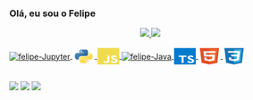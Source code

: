 ### Olá, eu sou o Felipe

<div align="center">
  <a href="https://github.com/felipesbreve">
  <img height="180em" src="https://github-readme-stats.vercel.app/api?username=felipesbreve&show_icons=true&theme=dracula&include_all_commits=true&count_private=true"/>
  <img height="180em" src="https://github-readme-stats.vercel.app/api/top-langs/?username=felipesbreve&layout=compact&langs_count=7&theme=dracula"/>
</div>

<div style="display: inline_block"><br>
  <img align="center" alt="felipe-Jupyter "height="30" width="40" src="https://cdn.jsdelivr.net/gh/devicons/devicon/icons/jupyter/jupyter-original-wordmark.svg">
  <img align="center" alt="felipe-Python" height="30" width="40" src="https://raw.githubusercontent.com/devicons/devicon/master/icons/python/python-original.svg">
  <img align="center" alt="felipe-Js"height="30" width="40" src="https://raw.githubusercontent.com/devicons/devicon/master/icons/javascript/javascript-plain.svg">
  <img align="center" alt="felipe-Java"height="30" width="40" src="https://cdn.jsdelivr.net/gh/devicons/devicon/icons/java/java-original.svg">
  <img align="center" alt="felipe-Ts" height="30" width="40" src="https://raw.githubusercontent.com/devicons/devicon/master/icons/typescript/typescript-plain.svg">
  <img align="center" alt="felipe-HTML" height="30" width="40" src="https://raw.githubusercontent.com/devicons/devicon/master/icons/html5/html5-original.svg">
  <img align="center" alt="felipe-CSS" height="30" width="40" src="https://raw.githubusercontent.com/devicons/devicon/master/icons/css3/css3-original.svg">
</div>
  
  ##
  
<div>  
  <a href = "mailto:brevefelipe@gmail.com"><img src="https://img.shields.io/badge/-Gmail-%23333?style=for-the-badge&logo=gmail&logoColor=white" target="_blank"></a>  
  <a href="https://www.linkedin.com/in/felipe-de-sousa-breve" target="_blank"><img src="https://img.shields.io/badge/-LinkedIn-%230077B5?style=for-the-badge&logo=linkedin&logoColor=white" target="_blank"></a>
  <a href = "https://cursos.alura.com.br/vitrinedev/brevefelipe"><img src="https://img.shields.io/badge/-Vitrine.Dev-%23333?style=for-the-badge&logoColor=blue" target="_blank"></a>
</div>

